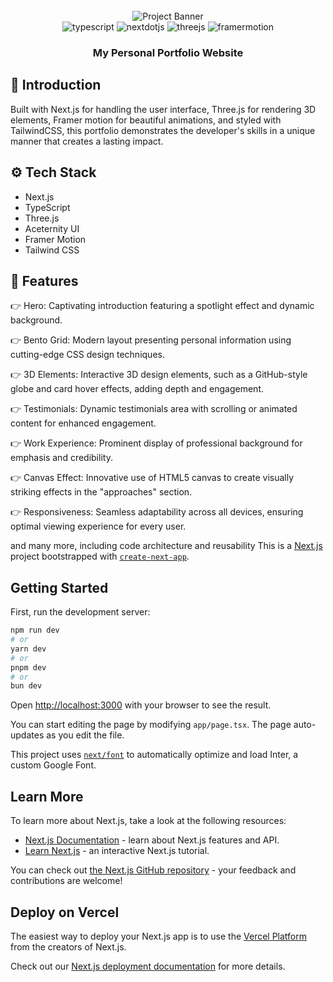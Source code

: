 <div align="center">
  <br />
      <img src="https://private-user-images.githubusercontent.com/151519281/329586433-c6ca3c03-6cb7-4f67-a9b9-a73da5bfa0d8.png?jwt=eyJhbGciOiJIUzI1NiIsInR5cCI6IkpXVCJ9.eyJpc3MiOiJnaXRodWIuY29tIiwiYXVkIjoicmF3LmdpdGh1YnVzZXJjb250ZW50LmNvbSIsImtleSI6ImtleTUiLCJleHAiOjE3MjMyNzE0NDgsIm5iZiI6MTcyMzI3MTE0OCwicGF0aCI6Ii8xNTE1MTkyODEvMzI5NTg2NDMzLWM2Y2EzYzAzLTZjYjctNGY2Ny1hOWI5LWE3M2RhNWJmYTBkOC5wbmc_WC1BbXotQWxnb3JpdGhtPUFXUzQtSE1BQy1TSEEyNTYmWC1BbXotQ3JlZGVudGlhbD1BS0lBVkNPRFlMU0E1M1BRSzRaQSUyRjIwMjQwODEwJTJGdXMtZWFzdC0xJTJGczMlMkZhd3M0X3JlcXVlc3QmWC1BbXotRGF0ZT0yMDI0MDgxMFQwNjI1NDhaJlgtQW16LUV4cGlyZXM9MzAwJlgtQW16LVNpZ25hdHVyZT1kNmI2NjI5OGFiNTJiMDQ0MmY1NDAyYjkxZmNhOWZmODVjNTgxZDE4ZTc1YjA2MDBkNjllNDY1OGVlMDBmOWZlJlgtQW16LVNpZ25lZEhlYWRlcnM9aG9zdCZhY3Rvcl9pZD0wJmtleV9pZD0wJnJlcG9faWQ9MCJ9.Bl-Nsdw2YEmb3YhFHS6Ji7aHigdZ7wCXJXAy61DHtrw" alt="Project Banner">
  <br />

  <div>
    <img src="https://img.shields.io/badge/-TypeScript-black?style=for-the-badge&logoColor=white&logo=typescript&color=3178C6" alt="typescript" />
    <img src="https://img.shields.io/badge/-Next_JS-black?style=for-the-badge&logoColor=white&logo=nextdotjs&color=000000" alt="nextdotjs" />
    <img src="https://camo.githubusercontent.com/d333aaf2eaae70e8fdb7a92d2c90767abf48b4732d74ff52836c878bdc526fbb/68747470733a2f2f696d672e736869656c64732e696f2f62616467652f2d54687265655f4a532d626c61636b3f7374796c653d666f722d7468652d6261646765266c6f676f436f6c6f723d7768697465266c6f676f3d7468726565646f746a7326636f6c6f723d303030303030" alt="threejs" />
    <img src="https://camo.githubusercontent.com/60a407259d1927c1cd6f9b4b4d62729b8ed9449d7baf3a1ee5e2512d7ffb7812/68747470733a2f2f696d672e736869656c64732e696f2f62616467652f2d4672616d65722d626c61636b3f7374796c653d666f722d7468652d6261646765266c6f676f436f6c6f723d7768697465266c6f676f3d6672616d657226636f6c6f723d303035354646" alt="framermotion" />
  </div>

  <h3 align="center">My Personal Portfolio Website</h3>
</div>


## <a name="introduction">🤖 Introduction </a>

Built with Next.js for handling the user interface, Three.js for rendering 3D elements, Framer motion for beautiful animations, and styled with TailwindCSS, this portfolio demonstrates the developer's skills in a unique manner that creates a lasting impact.

## <a name="tech-stack">⚙️ Tech Stack</a>

- Next.js
- TypeScript
- Three.js
- Aceternity UI
- Framer Motion
- Tailwind CSS

## <a name="features">🔋 Features</a>
👉 Hero: Captivating introduction featuring a spotlight effect and dynamic background.

👉 Bento Grid: Modern layout presenting personal information using cutting-edge CSS design techniques.

👉 3D Elements: Interactive 3D design elements, such as a GitHub-style globe and card hover effects, adding depth and engagement.

👉 Testimonials: Dynamic testimonials area with scrolling or animated content for enhanced engagement.

👉 Work Experience: Prominent display of professional background for emphasis and credibility.

👉 Canvas Effect: Innovative use of HTML5 canvas to create visually striking effects in the "approaches" section.

👉 Responsiveness: Seamless adaptability across all devices, ensuring optimal viewing experience for every user.

and many more, including code architecture and reusability
This is a [Next.js](https://nextjs.org/) project bootstrapped with [`create-next-app`](https://github.com/vercel/next.js/tree/canary/packages/create-next-app).

## Getting Started

First, run the development server:

```bash
npm run dev
# or
yarn dev
# or
pnpm dev
# or
bun dev
```

Open [http://localhost:3000](http://localhost:3000) with your browser to see the result.

You can start editing the page by modifying `app/page.tsx`. The page auto-updates as you edit the file.

This project uses [`next/font`](https://nextjs.org/docs/basic-features/font-optimization) to automatically optimize and load Inter, a custom Google Font.

## Learn More

To learn more about Next.js, take a look at the following resources:

- [Next.js Documentation](https://nextjs.org/docs) - learn about Next.js features and API.
- [Learn Next.js](https://nextjs.org/learn) - an interactive Next.js tutorial.

You can check out [the Next.js GitHub repository](https://github.com/vercel/next.js/) - your feedback and contributions are welcome!

## Deploy on Vercel

The easiest way to deploy your Next.js app is to use the [Vercel Platform](https://vercel.com/new?utm_medium=default-template&filter=next.js&utm_source=create-next-app&utm_campaign=create-next-app-readme) from the creators of Next.js.

Check out our [Next.js deployment documentation](https://nextjs.org/docs/deployment) for more details.
